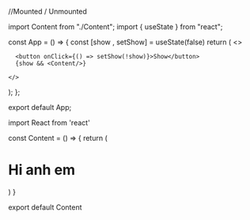 //Mounted / Unmounted


import Content from "./Content";
import { useState } from "react";

const App = () => {
  const [show , setShow] = useState(false)
  return (
    <>
    
      <button onClick={() => setShow(!show)}>Show</button>
      {show && <Content/>}
      
    </>
  );
};

export default App;



import React from 'react'

const Content = () => {
  return (
    <div><h1>Hi anh em</h1></div>
  )
}

export default Content